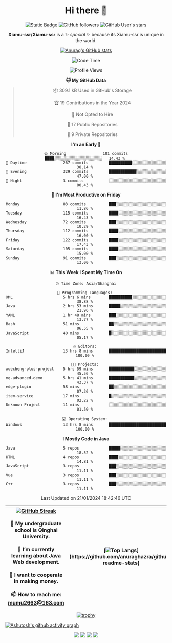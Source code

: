 
<!--

Here are some ideas to get you started:

- 🔭 I’m currently working on ...
- 🌱 I’m currently learning ...
- 👯 I’m looking to collaborate on ...
- 🤔 I’m looking for help with ...
- 💬 Ask me about ...
- 📫 How to reach me: ...
- 😄 Pronouns: ...
- ⚡ Fun fact: ...
-->

<div align=center>
  <div>
    
  # Hi there 👋
  ![Static Badge](https://img.shields.io/badge/build-pass-green)
  ![GitHub followers](https://img.shields.io/github/followers/Xiamu-ssr)
  ![GitHub User's stars](https://img.shields.io/github/stars/Xiamu-ssr)

  **Xiamu-ssr/Xiamu-ssr** is a ✨ _special_ ✨ because its Xiamu-ssr is unique in the world.
  </div>
</div>

<div align="center">

  [![Anurag's GitHub stats](https://github-readme-stats.vercel.app/api?username=Xiamu-ssr&count_private=true&show_icons=true&theme=ambient_gradient)](https://github.com/anuraghazra/github-readme-stats)

  <!--START_SECTION:waka-->
![Code Time](http://img.shields.io/badge/Code%20Time-227%20hrs%2028%20mins-blue)

![Profile Views](http://img.shields.io/badge/Profile%20Views-1-blue)

**🐱 My GitHub Data** 

> 📦 309.1 kB Used in GitHub's Storage 
 > 
> 🏆 19 Contributions in the Year 2024
 > 
> 🚫 Not Opted to Hire
 > 
> 📜 17 Public Repositories 
 > 
> 🔑 9 Private Repositories 
 > 
**I'm an Early 🐤** 

```text
🌞 Morning                101 commits         ████░░░░░░░░░░░░░░░░░░░░░   14.43 % 
🌆 Daytime                267 commits         ██████████░░░░░░░░░░░░░░░   38.14 % 
🌃 Evening                329 commits         ████████████░░░░░░░░░░░░░   47.00 % 
🌙 Night                  3 commits           ░░░░░░░░░░░░░░░░░░░░░░░░░   00.43 % 
```
📅 **I'm Most Productive on Friday** 

```text
Monday                   83 commits          ███░░░░░░░░░░░░░░░░░░░░░░   11.86 % 
Tuesday                  115 commits         ████░░░░░░░░░░░░░░░░░░░░░   16.43 % 
Wednesday                72 commits          ███░░░░░░░░░░░░░░░░░░░░░░   10.29 % 
Thursday                 112 commits         ████░░░░░░░░░░░░░░░░░░░░░   16.00 % 
Friday                   122 commits         ████░░░░░░░░░░░░░░░░░░░░░   17.43 % 
Saturday                 105 commits         ████░░░░░░░░░░░░░░░░░░░░░   15.00 % 
Sunday                   91 commits          ███░░░░░░░░░░░░░░░░░░░░░░   13.00 % 
```


📊 **This Week I Spent My Time On** 

```text
🕑︎ Time Zone: Asia/Shanghai

💬 Programming Languages: 
XML                      5 hrs 6 mins        ██████████░░░░░░░░░░░░░░░   38.88 % 
Java                     2 hrs 53 mins       █████░░░░░░░░░░░░░░░░░░░░   21.96 % 
YAML                     1 hr 48 mins        ███░░░░░░░░░░░░░░░░░░░░░░   13.77 % 
Bash                     51 mins             ██░░░░░░░░░░░░░░░░░░░░░░░   06.55 % 
JavaScript               40 mins             █░░░░░░░░░░░░░░░░░░░░░░░░   05.17 % 

🔥 Editors: 
IntelliJ                 13 hrs 8 mins       █████████████████████████   100.00 % 

🐱‍💻 Projects: 
xuecheng-plus-project    5 hrs 59 mins       ███████████░░░░░░░░░░░░░░   45.56 % 
mq-advanced-demo         5 hrs 41 mins       ███████████░░░░░░░░░░░░░░   43.37 % 
edge-plugin              58 mins             ██░░░░░░░░░░░░░░░░░░░░░░░   07.36 % 
item-service             17 mins             █░░░░░░░░░░░░░░░░░░░░░░░░   02.22 % 
Unknown Project          11 mins             ░░░░░░░░░░░░░░░░░░░░░░░░░   01.50 % 

💻 Operating System: 
Windows                  13 hrs 8 mins       █████████████████████████   100.00 % 
```

**I Mostly Code in Java** 

```text
Java                     5 repos             █████░░░░░░░░░░░░░░░░░░░░   18.52 % 
HTML                     4 repos             ████░░░░░░░░░░░░░░░░░░░░░   14.81 % 
JavaScript               3 repos             ███░░░░░░░░░░░░░░░░░░░░░░   11.11 % 
Vue                      3 repos             ███░░░░░░░░░░░░░░░░░░░░░░   11.11 % 
C++                      3 repos             ███░░░░░░░░░░░░░░░░░░░░░░   11.11 % 
```




 Last Updated on 21/01/2024 18:42:46 UTC
<!--END_SECTION:waka-->

</div>


<div align="center">

| [![GitHub Streak](https://streak-stats.demolab.com?user=Xiamu-ssr&theme=blood)](https://git.io/streak-stats) <br/><br/> 🔭 My undergraduate school is Qinghai University. <br/><br/> 🌱 I’m currently learning about Java Web development. <br/><br> 👯 I want to cooperate in making money. <br/><br/> 📫 How to reach me: mumu2663@163.com | [![Top Langs](https://github-readme-stats.vercel.app/api/top-langs/?username=Xiamu-ssr&layout=donut&langs_count=16&text_color=000&icon_color=fff&theme=graywhite")](https://github.com/anuraghazra/github-readme-stats) |
| ----- | --- |
  
</div>

<!--

[![Readme Card](https://github-readme-stats.vercel.app/api/pin/?username=Xiamu-ssr&repo=OMP-DFSG&theme=graywhite)](https://github.com/anuraghazra/github-readme-stats)

-->

<div align="center">

[![trophy](https://github-profile-trophy.vercel.app/?username=Xiamu-ssr&row=1&theme=onedark)](https://github.com/ryo-ma/github-profile-trophy)
  
</div>

[![Ashutosh's github activity graph](https://github-readme-activity-graph.vercel.app/graph?username=Xiamu-ssr&theme=react)](https://github.com/ashutosh00710/github-readme-activity-graph)

<div align="center">

[![](https://stats.justsong.cn/api/leetcode/?username=xiamusss&cn=true&theme=vue)](https://leetcode.cn/u/xiamusss/)
[![](https://stats.justsong.cn/api/zhihu?username=1138882663&theme=vue)](https://www.zhihu.com/people/1138882663)
[![](https://stats.justsong.cn/api/bilibili/?id=1398826277&theme=vue)](https://space.bilibili.com/1398826277)
[![](https://stats.justsong.cn/api/csdn?id=m0_51390969&theme=vue)](https://blog.csdn.net/m0_51390969)
  
</div>





